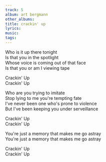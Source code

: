 ```yaml
---
track: 5
album: art bergmann
other_albums:
title: crackin' up
lyrics:
music:
tags:
---
```

Who is it up there tonight  
Is that you in the spotlight  
Whose voice is coming out of that face  
Is that you or am I viewing tape  
  
Crackin' Up  
Crackin' Up  
  
Who are you trying to imitate  
Stop lying to me you're tempting fate  
I've never been one who's prone to violence  
But I've been keeping you under serveillance  
  
Crackin' Up  
Crackin' Up  
  
You're just a memory that makes me go astray  
You're just a memory that makes me go astray  
  
Crackin' Up  
Crackin' Up  
